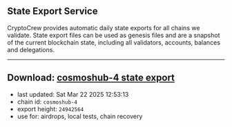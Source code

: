 ## State Export Service
CryptoCrew provides automatic daily state exports for all chains we validate. State export files can be used as genesis files and are a snapshot of the current blockchain state, including all validators, accounts, balances and delegations.

---
**Download: [cosmoshub-4 state export](https://dl-eu2.ccvalidators.com/SERVICE/cosmoshub/cosmoshub-4_export_24942564.json)**
---

- last updated: Sat Mar 22 2025 12:53:13
- chain id: `cosmoshub-4`
- export height: `24942564`
- use for: airdrops, local tests, chain recovery

